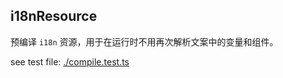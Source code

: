 ## i18nResource

预编译 `i18n` 资源，用于在运行时不用再次解析文案中的变量和组件。

see test file: [./compile.test.ts](compile.test.ts)
